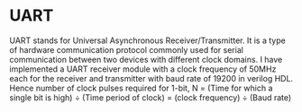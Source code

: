 # UART
UART stands for Universal Asynchronous Receiver/Transmitter. It is a type of hardware communication protocol commonly used for serial communication between two devices with different clock domains.
I have implemented a UART receiver module with a clock frequency of 50MHz each for the receiver and transmitter with  baud rate of 19200 in verilog HDL.
Hence number of clock pulses required for 1-bit, N = (Time for which a single bit is high) ÷ (Time period of clock)
                                                = (clock frequency) ÷ (Baud rate)

